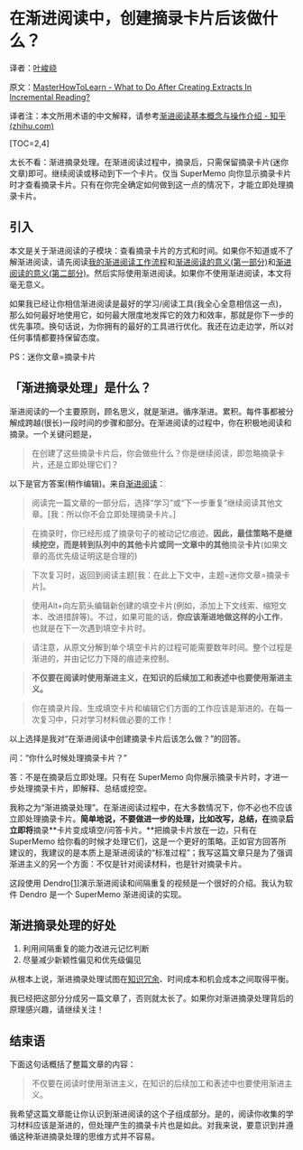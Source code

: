 # 在渐进阅读中，创建摘录卡片后该做什么？

译者：[叶峻峣](https://www.zhihu.com/people/L.M.Sherlock)

原文：[MasterHowToLearn - What to Do After Creating Extracts In Incremental Reading?](https://www.masterhowtolearn.com/2019-07-11-what-to-do-after-creating-extracts-in-incremental-reading/)

译者注：本文所用术语的中文解释，请参考[渐进阅读基本概念与操作介绍 - 知乎 (zhihu.com)](https://zhuanlan.zhihu.com/p/313684185)

[TOC=2,4]

太长不看：渐进摘录处理。在渐进阅读过程中，摘录后，只需保留摘录卡片(迷你文章)即可。继续阅读或移动到下一个卡片。仅当 SuperMemo 向你显示摘录卡片时才查看摘录卡片。只有在你完全确定如何做到这一点的情况下，才能立即处理摘录卡片。

## 引入

本文是关于渐进阅读的子模块：查看摘录卡片的方式和时间。如果你不知道或不了解渐进阅读，请先阅读[我的渐进阅读工作流程](https://zhuanlan.zhihu.com/p/322673517)和[渐进阅读的意义(第一部分)](https://zhuanlan.zhihu.com/p/322497441)和[渐进阅读的意义(第二部分)](https://zhuanlan.zhihu.com/p/322584755)。然后实际使用渐进阅读。如果你不使用渐进阅读，本文将毫无意义。

如果我已经让你相信渐进阅读是最好的学习/阅读工具(我全心全意相信这一点)，那么如何最好地使用它，如何最大限度地发挥它的效力和效率，那就是你下一步的优先事项。换句话说，为你拥有的最好的工具进行优化。我还在边走边学，所以对任何事情都要持保留态度。

PS：迷你文章=摘录卡片

## 「渐进**摘录**处理」是什么？

渐进阅读的一个主要原则，顾名思义，就是渐进。循序渐进。累积。每件事都被分解成跨越(很长)一段时间的步骤和部分。在渐进阅读的过程中，你在积极地阅读和摘录。一个关键问题是，

> 在创建了这些摘录卡片后，你会做些什么？你是继续阅读，即忽略摘录卡片，还是立即处理它们？

以下是官方答案(稍作编辑)。来自[渐进阅读](https://www.yuque.com/supermemo/wiki/incremental_reading)：

> 阅读完一篇文章的一部分后，选择“学习”或“下一步重复”继续阅读其他文章。\[我：所以你不会立即处理摘录卡片。\]  

> 在摘录时，你已经形成了摘录句子的被动记忆痕迹。**因此，最佳策略不是继续挖空，而是转到队列中的其他卡片或同一文章中的其他**摘录**卡片**(如果文章的高优先级证明这是合理的)  

> 下次复习时，返回到阅读主题\[我：在此上下文中，主题=迷你文章=摘录卡片\]。  

> 使用Alt+向左箭头编辑新创建的填空卡片(例如，添加上下文线索、缩短文本、改进措辞等)。不过，如果可能的话，**你应该渐进地做这样的小工作**，也就是在下一次遇到填空卡片时。  

> 请注意，从原文分解到单个填空卡片的过程可能需要数年时间。整个过程是渐进的，并由记忆力下降的痕迹来控制。  

> **不仅要在阅读时使用渐进主义，在知识的后续加工和表述中也要使用渐进主义。**  

> 你在摘录片段、生成填空卡片和编辑它们方面的工作应该是渐进的。在每一次复习中，只对学习材料做必要的工作！

以上选择是我对“在渐进阅读中创建摘录卡片后该怎么做？”的回答。

问：“你什么时候处理摘录卡片？”

答：不是在摘录后立即处理。只有在 SuperMemo 向你展示摘录卡片时，才进一步处理摘录卡片，即解释、总结或挖空。

我称之为“渐进摘录处理”。在渐进阅读过程中，在大多数情况下，你不必也不应该立即处理摘录卡片。**简单地说，不要做进一步的处理，比如改写，总结，在**摘录**后立即将**摘录**卡片变成填空/问答卡片。**把摘录卡片放在一边，只有在 SuperMemo 给你看的时候才处理它们，这是一个更好的策略。正如官方回答所建议的，我建议的是本质上是渐进阅读的“标准过程”；我写这篇文章只是为了强调渐进主义的另一个方面：不仅是针对阅读材料，也是针对摘录卡片。


这段使用 Dendro[\[1\]](https://zhuanlan.zhihu.com/p/352611888#ref_1)演示渐进阅读和间隔重复的视频是一个很好的介绍。我认为软件 Dendro 是一个 SuperMemo 渐进阅读的实现。

## 渐进**摘录**处理的好处

1.  利用间隔重复的能力改进元记忆判断
2.  尽量减少新颖性偏见和优先级偏见

从根本上说，渐进摘录处理试图在[知识冗余](https://zhuanlan.zhihu.com/p/283017134)、时间成本和机会成本之间取得平衡。

我已经把这部分分成另一篇文章了，否则就太长了。如果你对渐进摘录处理背后的原理感兴趣，请继续关注！

## 结束语

下面这句话概括了整篇文章的内容：

> 不仅要在阅读时使用渐进主义，在知识的后续加工和表述中也要使用渐进主义。

我希望这篇文章能让你认识到渐进阅读的这个子组成部分。是的，阅读你收集的学习材料应该是渐进的，但处理产生的摘录卡片也是如此。对我来说，要意识到并遵循这种渐进摘录处理的思维方式并不容易。
